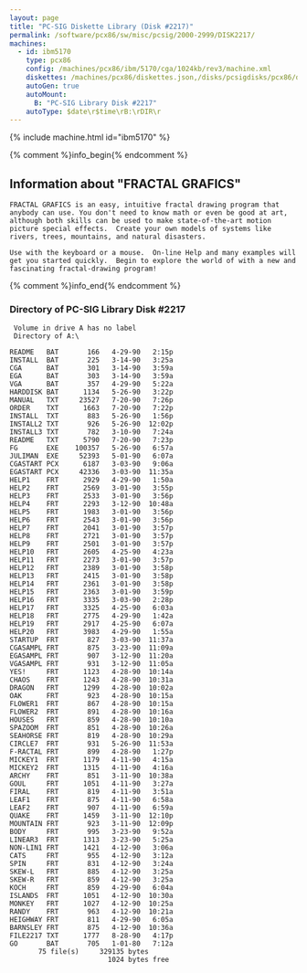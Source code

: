 ```yaml
---
layout: page
title: "PC-SIG Diskette Library (Disk #2217)"
permalink: /software/pcx86/sw/misc/pcsig/2000-2999/DISK2217/
machines:
  - id: ibm5170
    type: pcx86
    config: /machines/pcx86/ibm/5170/cga/1024kb/rev3/machine.xml
    diskettes: /machines/pcx86/diskettes.json,/disks/pcsigdisks/pcx86/diskettes.json
    autoGen: true
    autoMount:
      B: "PC-SIG Library Disk #2217"
    autoType: $date\r$time\rB:\rDIR\r
---
```


{% include machine.html id="ibm5170" %}

{% comment %}info_begin{% endcomment %}

## Information about "FRACTAL GRAFICS"

    FRACTAL GRAFICS is an easy, intuitive fractal drawing program that
    anybody can use. You don't need to know math or even be good at art,
    although both skills can be used to make state-of-the-art motion
    picture special effects.  Create your own models of systems like
    rivers, trees, mountains, and natural disasters.
    
    Use with the keyboard or a mouse.  On-line Help and many examples will
    get you started quickly.  Begin to explore the world of with a new and
    fascinating fractal-drawing program!
{% comment %}info_end{% endcomment %}


### Directory of PC-SIG Library Disk #2217

     Volume in drive A has no label
     Directory of A:\

    README   BAT       166   4-29-90   2:15p
    INSTALL  BAT       225   3-14-90   3:25a
    CGA      BAT       301   3-14-90   3:59a
    EGA      BAT       303   3-14-90   3:59a
    VGA      BAT       357   4-29-90   5:22a
    HARDDISK BAT      1134   5-26-90   3:22p
    MANUAL   TXT     23527   7-20-90   7:26p
    ORDER    TXT      1663   7-20-90   7:22p
    INSTALL  TXT       883   5-26-90   1:56p
    INSTALL2 TXT       926   5-26-90  12:02p
    INSTALL3 TXT       782   3-10-90   7:24a
    README   TXT      5790   7-20-90   7:23p
    FG       EXE    100357   5-26-90   6:57a
    JULIMAN  EXE     52393   5-01-90   6:07a
    CGASTART PCX      6187   3-03-90   9:06a
    EGASTART PCX     42336   3-03-90  11:35a
    HELP1    FRT      2929   4-29-90   1:50a
    HELP2    FRT      2569   3-01-90   3:55p
    HELP3    FRT      2533   3-01-90   3:56p
    HELP4    FRT      2293   3-12-90  10:48a
    HELP5    FRT      1983   3-01-90   3:56p
    HELP6    FRT      2543   3-01-90   3:56p
    HELP7    FRT      2041   3-01-90   3:57p
    HELP8    FRT      2721   3-01-90   3:57p
    HELP9    FRT      2501   3-01-90   3:57p
    HELP10   FRT      2605   4-25-90   4:23a
    HELP11   FRT      2273   3-01-90   3:57p
    HELP12   FRT      2389   3-01-90   3:58p
    HELP13   FRT      2415   3-01-90   3:58p
    HELP14   FRT      2361   3-01-90   3:58p
    HELP15   FRT      2363   3-01-90   3:59p
    HELP16   FRT      3335   3-03-90   2:28p
    HELP17   FRT      3325   4-25-90   6:03a
    HELP18   FRT      2775   4-29-90   1:42a
    HELP19   FRT      2917   4-25-90   6:07a
    HELP20   FRT      3983   4-29-90   1:55a
    STARTUP  FRT       827   3-03-90  11:37a
    CGASAMPL FRT       875   3-23-90  11:09a
    EGASAMPL FRT       907   3-12-90  11:20a
    VGASAMPL FRT       931   3-12-90  11:05a
    YES!     FRT      1123   4-28-90  10:14a
    CHAOS    FRT      1243   4-28-90  10:31a
    DRAGON   FRT      1299   4-28-90  10:02a
    OAK      FRT       923   4-28-90  10:15a
    FLOWER1  FRT       867   4-28-90  10:15a
    FLOWER2  FRT       891   4-28-90  10:16a
    HOUSES   FRT       859   4-28-90  10:10a
    SPAZOOM  FRT       851   4-28-90  10:26a
    SEAHORSE FRT       819   4-28-90  10:29a
    CIRCLE7  FRT       931   5-26-90  11:53a
    F-RACTAL FRT       899   4-28-90   1:27p
    MICKEY1  FRT      1179   4-11-90   4:15a
    MICKEY2  FRT      1315   4-11-90   4:16a
    ARCHY    FRT       851   3-11-90  10:38a
    GOUL     FRT      1051   4-11-90   3:27a
    FIRAL    FRT       819   4-11-90   3:51a
    LEAF1    FRT       875   4-11-90   6:58a
    LEAF2    FRT       907   4-11-90   6:59a
    QUAKE    FRT      1459   3-11-90  12:10p
    MOUNTAIN FRT       923   3-11-90  12:09p
    BODY     FRT       995   3-23-90   9:52a
    LINEAR3  FRT      1313   3-23-90   5:25a
    NON-LIN1 FRT      1421   4-12-90   3:06a
    CATS     FRT       955   4-12-90   3:12a
    SPIN     FRT       831   4-12-90   3:24a
    SKEW-L   FRT       885   4-12-90   3:25a
    SKEW-R   FRT       859   4-12-90   3:25a
    KOCH     FRT       859   4-29-90   6:04a
    ISLANDS  FRT      1051   4-12-90  10:30a
    MONKEY   FRT      1027   4-12-90  10:25a
    RANDY    FRT       963   4-12-90  10:21a
    HEIGHWAY FRT       811   4-29-90   6:05a
    BARNSLEY FRT       875   4-12-90  10:36a
    FILE2217 TXT      1777   8-28-90   4:17p
    GO       BAT       705   1-01-80   7:12a
           75 file(s)     329135 bytes
                            1024 bytes free
